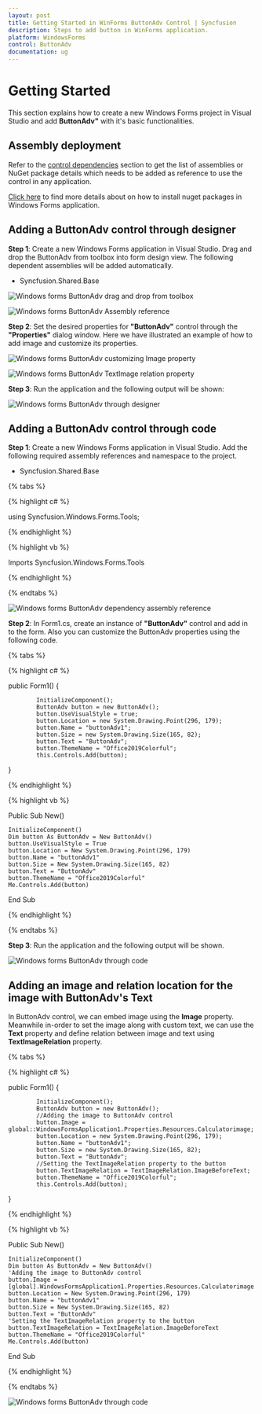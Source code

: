 ```yaml
---
layout: post
title: Getting Started in WinForms ButtonAdv Control | Syncfusion
description: Steps to add button in WinForms application.
platform: WindowsForms
control: ButtonAdv
documentation: ug
---
```


# Getting Started

This section explains how to create a new Windows Forms project in Visual Studio and add **ButtonAdv"** with it's basic functionalities.

## Assembly deployment

Refer to the [control dependencies](https://help.syncfusion.com/windowsforms/control-dependencies#buttonadv) section to get the list of assemblies or NuGet package details which needs to be added as reference to use the control in any application.

[Click here](https://help.syncfusion.com/windowsforms/nuget-packages) to find more details about on how to install nuget packages in Windows Forms application. 

## Adding a ButtonAdv control through designer

**Step 1**: Create a new Windows Forms application in Visual Studio. Drag and drop the ButtonAdv from toolbox into form design view. The following dependent assemblies will be added automatically.

* Syncfusion.Shared.Base

![Windows forms ButtonAdv drag and drop from toolbox](Overview_images/ButtonAdv_dragdrop.png)

![Windows forms ButtonAdv Assembly reference](Overview_images/ButtonAdv_reference.png)

**Step 2**: Set the desired properties for **"ButtonAdv"** control through the **"Properties"** dialog window. Here we have illustrated an example of how to add image and customize its properties. 

![Windows forms ButtonAdv customizing Image property](Overview_images/ButtonAdv_image.png)

![Windows forms ButtonAdv TextImage relation property](Overview_images/ButtonAdv_textimage.png)

**Step 3**: Run the application and the following output will be shown:

![Windows forms ButtonAdv through designer](Overview_images/ButtonAdvoutputdesigner_office2019theme.png)

## Adding a ButtonAdv control through code

**Step 1**: Create a new Windows Forms application in Visual Studio. Add the following required assembly references and namespace to the project. 

* Syncfusion.Shared.Base

{% tabs %}

{% highlight c# %}

using Syncfusion.Windows.Forms.Tools;

{% endhighlight %}

{% highlight vb %}

Imports Syncfusion.Windows.Forms.Tools

{% endhighlight %}

{% endtabs %}

![Windows forms ButtonAdv dependency assembly reference](Overview_images/ButtonAdvimagereference.png)
 
**Step 2**: In Form1.cs, create an instance of **"ButtonAdv"** control and add in to the form. Also you can customize the ButtonAdv properties using the following code.

{% tabs %}

{% highlight c# %}

 public Form1()
 {
            
            InitializeComponent();
            ButtonAdv button = new ButtonAdv();
            button.UseVisualStyle = true;
            button.Location = new System.Drawing.Point(296, 179);
            button.Name = "buttonAdv1";
            button.Size = new System.Drawing.Size(165, 82);
            button.Text = "ButtonAdv";
            button.ThemeName = "Office2019Colorful";
            this.Controls.Add(button);
}

{% endhighlight %}

{% highlight vb %}

Public Sub New()

    InitializeComponent()
    Dim button As ButtonAdv = New ButtonAdv()
    button.UseVisualStyle = True
    button.Location = New System.Drawing.Point(296, 179)
    button.Name = "buttonAdv1"
    button.Size = New System.Drawing.Size(165, 82)
    button.Text = "ButtonAdv"
    button.ThemeName = "Office2019Colorful"
    Me.Controls.Add(button)

End Sub

{% endhighlight %}

{% endtabs %}

**Step 3**: Run the application and the following output will be shown.

![Windows forms ButtonAdv through code](Overview_images/ButtonAdvoutputthroughcode.png)

## Adding an image and relation location for the image with ButtonAdv's Text

In ButtonAdv control, we can embed image using the **Image** property. Meanwhile in-order to set the image along with custom text, we can use the **Text** property and define relation between image and text using **TextImageRelation** property.

{% tabs %}

{% highlight c# %}

 public Form1()
 {
            
            InitializeComponent();
            ButtonAdv button = new ButtonAdv();
            //Adding the image to ButtonAdv control
            button.Image = global::WindowsFormsApplication1.Properties.Resources.Calculatorimage;
            button.Location = new System.Drawing.Point(296, 179);
            button.Name = "buttonAdv1";
            button.Size = new System.Drawing.Size(165, 82);
            button.Text = "ButtonAdv";
            //Setting the TextImageRelation property to the button
            button.TextImageRelation = TextImageRelation.ImageBeforeText;
            button.ThemeName = "Office2019Colorful";
            this.Controls.Add(button);
}

{% endhighlight %}

{% highlight vb %}

Public Sub New()

    InitializeComponent()
    Dim button As ButtonAdv = New ButtonAdv()
    'Adding the image to ButtonAdv control
    button.Image = [global].WindowsFormsApplication1.Properties.Resources.Calculatorimage
    button.Location = New System.Drawing.Point(296, 179)
    button.Name = "buttonAdv1"
    button.Size = New System.Drawing.Size(165, 82)
    button.Text = "ButtonAdv"
    'Setting the TextImageRelation property to the button
    button.TextImageRelation = TextImageRelation.ImageBeforeText
    button.ThemeName = "Office2019Colorful"
    Me.Controls.Add(button)

End Sub

{% endhighlight %}

{% endtabs %}

![Windows forms ButtonAdv through code](Overview_images/ButtonAdvoutputdesigner_office2019theme.png)


